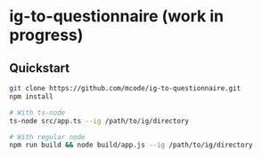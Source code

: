 # ig-to-questionnaire (work in progress)

## Quickstart

``` bash
git clone https://github.com/mcode/ig-to-questionnaire.git
npm install

# With ts-node
ts-node src/app.ts --ig /path/to/ig/directory

# With regular node
npm run build && node build/app.js --ig /path/to/ig/directory
```
